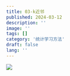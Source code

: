 ```yaml
---
title: 03-k近邻
published: 2024-03-12
description: ''
image: ''
tags: []
category: '统计学习方法'
draft: false 
lang: ''
---
```

![](\assets\images\065011c46049be95102080a403943b8.png)